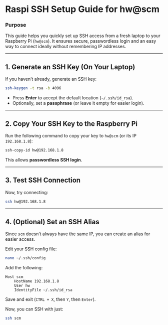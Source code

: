 # **Raspi SSH Setup Guide for hw@scm**  

### **Purpose**  
This guide helps you quickly set up SSH access from a fresh laptop to your Raspberry Pi (`hw@scm`). It ensures secure, passwordless login and an easy way to connect ideally without remembering IP addresses.  

---

## **1. Generate an SSH Key (On Your Laptop)**  
If you haven’t already, generate an SSH key:  
```bash
ssh-keygen -t rsa -b 4096
```
- Press **Enter** to accept the default location (`~/.ssh/id_rsa`).  
- Optionally, set a **passphrase** (or leave it empty for easier login).  

---

## **2. Copy Your SSH Key to the Raspberry Pi**  
Run the following command to copy your key to `hw@scm` (or its IP `192.168.1.8`):  
```bash
ssh-copy-id hw@192.168.1.8
```
This allows **passwordless SSH login**.

---

## **3. Test SSH Connection**  
Now, try connecting:  
```bash
ssh hw@192.168.1.8
```

---

## **4. (Optional) Set an SSH Alias**  
Since `scm` doesn’t always have the same IP, you can create an alias for easier access.  

Edit your SSH config file:  
```bash
nano ~/.ssh/config
```
Add the following:  
```
Host scm
    HostName 192.168.1.8
    User hw
    IdentityFile ~/.ssh/id_rsa
```
Save and exit (`CTRL + X`, then `Y`, then `Enter`).  

Now, you can SSH with just:  
```bash
ssh scm
```